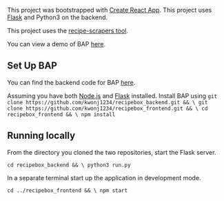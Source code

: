 This project was bootstrapped with [Create React App](https://github.com/facebook/create-react-app).
This project uses [Flask](https://flask.palletsprojects.com/en/1.1.x/installation/#installation) and Python3 on the backend.

This project uses the [recipe-scrapers tool](https://github.com/hhursev/recipe-scrapers).

You can view a demo of BAP [here](https://www.youtube.com/watch?v=R9Tdp4Y7H8A&feature=youtu.be).

## Set Up BAP
You can find the backend code for BAP [here](https://github.com/kwonj1234/recipebox_backend).

Assuming you have both [Node.js](https://nodejs.org/en/) and [Flask](https://flask.palletsprojects.com/en/1.1.x/installation/#installation) installed.
Install BAP using
`git clone https://github.com/kwonj1234/recipebox_backend.git && \
git clone https://github.com/kwonj1234/recipebox_frontend.git && \
cd recipebox_frontend && \
npm install`

## Running locally
From the directory you cloned the two repositories, start the Flask server.

`cd recipebox_backend && \
python3 run.py`

In a separate terminal start up the application in development mode.

`cd ../recipebox_frontend && \
npm start`

